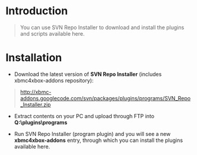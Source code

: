 # Introduction #

> You can use SVN Repo Installer to download and install the plugins and scripts available here.

# Installation #

  * Download the latest version of **SVN Repo Installer** (includes xbmc4xbox-addons repository):
> http://xbmc-addons.googlecode.com/svn/packages/plugins/programs/SVN_Repo_Installer.zip

  * Extract contents on your PC and upload through FTP into **Q:\plugins\programs**

  * Run SVN Repo Installer (program plugin) and you will see a new **xbmc4xbox-addons** entry, through which you can install the plugins available here.